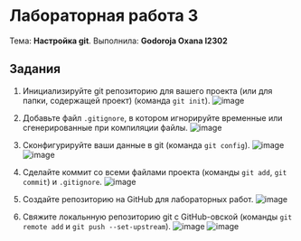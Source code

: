 # Лабораторная работа 3

Тема: **Настройка git**.
Выполнила: **Godoroja Oxana I2302**



## Задания

1. Инициализируйте git репозиторию для вашего проекта (или для папки, содержащей проект) (команда `git init`).
![image](/images/4.png)
2. Добавьте файл `.gitignore`, в котором игнорируйте временные или сгенерированные при компиляции файлы.
![image](/images/3.png)

1. Сконфигурируйте ваши данные в git (команда `git config`).
![image](/images/1.png)
![image](/images/2.png)
1. Сделайте коммит со всеми файлами проекта (команды `git add`, `git commit`) и `.gitignore`.
![image](/images/5.png)
2. Создайте репозиторию на GitHub для лабораторных работ.
![image](/images/8.png)
3. Свяжите локальнную репозиторию git с GitHub-овской (команды `git remote add` и `git push --set-upstream`).
![image](/images/7.png)
![image](/images/9.png)
 
